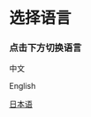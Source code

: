 # 选择语言

### 点击下方切换语言

中文

English

[日本语](https://app.gitbook.com/o/u5kbNYTlFQH5UCnoytQX/s/Vz8VPxltMiDNhk6EaSaV/)
